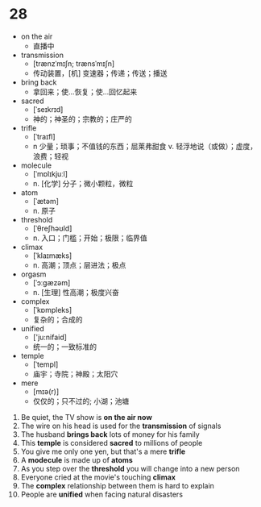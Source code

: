 # 28

- on the air
  - 直播中
- transmission
  - [trænzˈmɪʃn; trænsˈmɪʃn] 
  - 传动装置，[机] 变速器；传递；传送；播送
- bring back
  - 拿回来；使…恢复；使…回忆起来
- sacred
  - [ˈseɪkrɪd] 
  - 神的；神圣的；宗教的；庄严的
- trifle
  - [ˈtraɪfl] 
  - n 少量；琐事；不值钱的东西；屈莱弗甜食 v. 轻浮地说（或做）；虚度，浪费；轻视
- molecule
  - [ˈmɒlɪkjuːl] 
  - n. [化学] 分子；微小颗粒，微粒
- atom
  - [ˈætəm] 
  - n. 原子
- threshold
  - [ˈθreʃhəʊld] 
  - n. 入口；门槛；开始；极限；临界值
- climax
  - [ˈklaɪmæks] 
  - n. 高潮；顶点；层进法；极点
- orgasm
  - [ˈɔːɡæzəm] 
  - n. [生理] 性高潮；极度兴奋
- complex 
  - [ˈkɒmpleks] 
  - 复杂的；合成的
- unified 
  - ['ju:nifaid] 
  - 统一的；一致标准的
- temple
  - [ˈtempl] 
  - 庙宇；寺院；神殿；太阳穴
- mere
  - [mɪə(r)] 
  - 仅仅的；只不过的; 小湖；池塘

1. Be quiet, the TV show is **on the air now**
2. The wire on his head is used for the **transmission** of signals
3. The husband **brings back** lots of money for his family
4. This **temple** is considered **sacred** to millions of people
5. You give me only one yen, but that's a mere **trifle**
6. A **modecule** is made up of **atoms**
7. As you step over the **threshold** you will change into a new person
8. Everyone cried at the movie's touching **climax**
9. The **complex** relationship between them is hard to explain
10. People are **unified** when facing natural disasters



